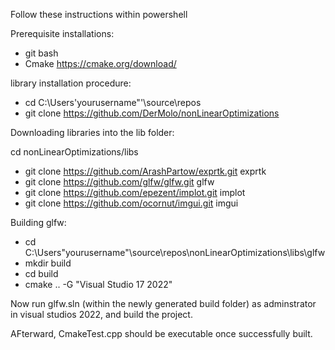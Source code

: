 Follow these instructions within powershell 


Prerequisite installations: 
- git bash
- Cmake https://cmake.org/download/
  
library installation procedure: 
- cd C:\Users\'yourusername"'\source\repos
- git clone https://github.com/DerMolo/nonLinearOptimizations

Downloading libraries into the lib folder: 

cd nonLinearOptimizations/libs

- git clone https://github.com/ArashPartow/exprtk.git exprtk
- git clone https://github.com/glfw/glfw.git glfw
- git clone https://github.com/epezent/implot.git implot
- git clone https://github.com/ocornut/imgui.git imgui

Building glfw: 
- cd C:\Users\"yourusername"\source\repos\nonLinearOptimizations\libs\glfw
- mkdir build
- cd build
- cmake .. -G "Visual Studio 17 2022"

Now run glfw.sln (within the newly generated build folder) as adminstrator in visual studios 2022, and build the project.

AFterward, CmakeTest.cpp should be executable once successfully built.
